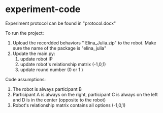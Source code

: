 # experiment-code

Experiment protocol can be found in "protocol.docx"

To run the project: 
1. Upload the recordded behaviors " Elina_Julia.zip" to the robot. Make sure the name of the package is "elina_julia"
2. Update the main.py:
    1. update robot IP
    2. update robot's relationship matrix (-1,0,1)
    3. update round number (0 or 1 )
  
Code assumptions: 
1. The robot is always participant B
2. Participant A is always on the right, participant C is always on the left and D is in the center (opposite to the robot) 
3. Robot's relationship matrix contains all options (-1,0,1)
